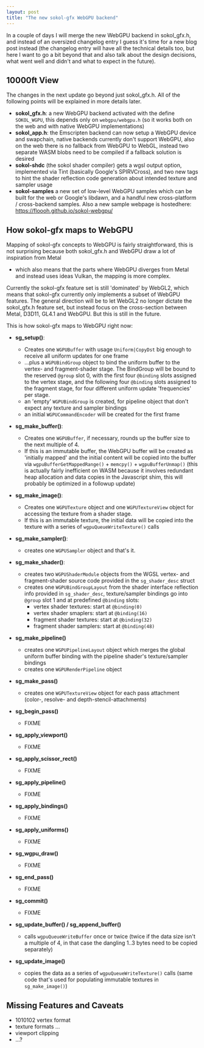 ```yaml
---
layout: post
title: "The new sokol-gfx WebGPU backend"
---
```


In a couple of days I will merge the new WebGPU backend in sokol_gfx.h, and instead of an oversized
changelog entry I guess it's time for a new blog post instead (the changelog entry will have all the
technical details too, but here I want to go a bit beyond that and also talk about the design decisions,
what went well and didn't and what to expect in the future).

## 10000ft View

The changes in the next update go beyond just sokol_gfx.h. All of the following
points will be explained in more details later.

- **sokol_gfx.h**: a new WebGPU backend activated with the define `SOKOL_WGPU`, this
  depends only on `webgpu/webgpu.h` (so it works both on the web and with native
  WebGPU implementations)
- **sokol_app.h**: the Emscripten backend can now setup a WebGPU device and swapchain,
  native backends currently don't support WebGPU, also on the web there is no
  fallback from WebGPU to WebGL, instead two separate WASM blobs need to be compiled
  if a fallback solution is desired
- **sokol-shdc** (the sokol shader compiler) gets a wgsl output option, implemented via
  Tint (basically Google's SPIRVCross), and two new tags to hint the shader reflection
  code generation about intended texture and sampler usage
- **sokol-samples** a new set of low-level WebGPU samples which can be built for the
  web or Google's libdawn, and a handful new cross-platform / cross-backend samples.
  Also a new sample webpage is hostedhere: https://floooh.github.io/sokol-webgpu/

## How sokol-gfx maps to WebGPU

Mapping of sokol-gfx concepts to WebGPU is fairly straightforward, this is not surprising because both sokol_gfx.h and WebGPU draw a lot of inspiration from Metal
- which also means that the parts where WebGPU diverges from Metal and instead uses
ideas Vulkan, the mapping is more complex.

Currently the sokol-gfx feature set is still 'dominated' by WebGL2, which means
that sokol-gfx currently only implements a subset of WebGPU features. The general direction will
be to let WebGL2 no longer dictate the sokol_gfx.h feature set, but instead focus on the
cross-section between Metal, D3D11, GL4.1 and WebGPU. But this is still in the future.

This is how sokol-gfx maps to WebGPU right now:

- **sg_setup()**:
    - Creates one `WGPUBuffer` with usage `Uniform|CopyDst` big enough to receive all uniform
      updates for one frame
    - ...plus a `WGPUBindGroup` object to bind the uniform buffer to the vertex- and
      fragment-shader stage. The BindGroup will be bound to the reserved `@group` slot 0,
      with the first four `@binding` slots assigned to the vertex stage, and the following
      four `@binding` slots assigned to the fragment stage, for four different uniform update
      'frequencies' per stage.
    - an 'empty' `WGPUBindGroup` is created, for pipeline object that don't expect any texture and
      sampler bindings
    - an initial `WGPUCommandEncoder` will be created for the first frame

- **sg_make_buffer()**:
    - Creates one `WGPUBuffer`, if necessary, rounds up the buffer size to
      the next multiple of 4.
    - If this is an immutable buffer, the WebGPU buffer will be created as
      'initially mapped' and the initial content will be copied into the buffer
      via `wgpuBufferGetMappedRange()` + `memcpy()` + `wgpuBufferUnmap()` (this is
      actually fairly inefficient on WASM because it involves redundant heap
      allocation and data copies in the Javascript shim, this will probably be
      optimized in a followup update)

- **sg_make_image()**:
    - Creates one `WGPUTexture` object and one `WGPUTextureView` object for accessing
      the texture from a shader stage.
    - If this is an immutable texture, the initial data will be copied into the
      texture with a series of `wgpuQueueWriteTexture()` calls

- **sg_make_sampler()**:
    - creates one `WGPUSampler` object and that's it.

- **sg_make_shader()**:
    - creates two `WGPUShaderModule` objects from the WGSL vertex- and fragment-shader
      source code provided in the `sg_shader_desc` struct
    - creates one `WGPUBindGroupLayout` from the shader interface reflection info provided
      in `sg_shader_desc`, texture/sampler bindings go into `@group` slot 1 and at predefined
      `@binding` slots:
        - vertex shader textures: start at `@binding(0)`
        - vertex shader smaplers: start at `@binding(16)`
        - fragment shader textures: start at `@binding(32)`
        - fragment shader samplers: start at `@binding(48)`

- **sg_make_pipeline()**
    - creates one `WGPUPipelineLayout` object which merges the global uniform buffer
      binding with the pipeline shader's texture/sampler bindings
    - creates one `WGPURenderPipeline` object

- **sg_make_pass()**
    - creates one `WGPUTextureView` object for each pass attachment (color-, resolve- and
      depth-stencil-attachments)

- **sg_begin_pass()**
    - FIXME

- **sg_apply_viewport()**
    - FIXME

- **sg_apply_scissor_rect()**
    - FIXME

- **sg_apply_pipeline()**
    - FIXME

- **sg_apply_bindings()**
    - FIXME

- **sg_apply_uniforms()**
    - FIXME

- **sg_wgpu_draw()**
    - FIXME

- **sg_end_pass()**
    - FIXME

- **sg_commit()**
    - FIXME

- **sg_update_buffer() / sg_append_buffer()**
    - calls `wgpuQueueWriteBuffer` once or twice (twice if the data size isn't
      a multiple of 4, in that case the dangling 1..3 bytes need to be copied
      separately)

- **sg_update_image()**
    - copies the data as a series of `wgpuQueueWriteTexture()` calls (same code
      that's used for populating immutable textures in `sg_make_image()`)

## Missing Features and Caveats

- 1010102 vertex format
- texture formats ...
- viewport clipping
- ...?